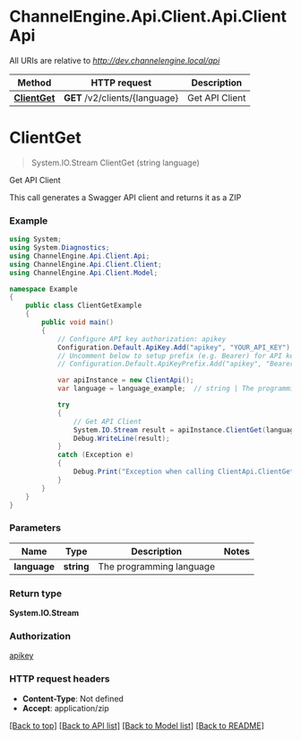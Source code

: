 # ChannelEngine.Api.Client.Api.ClientApi

All URIs are relative to *http://dev.channelengine.local/api*

Method | HTTP request | Description
------------- | ------------- | -------------
[**ClientGet**](ClientApi.md#clientget) | **GET** /v2/clients/{language} | Get API Client


<a name="clientget"></a>
# **ClientGet**
> System.IO.Stream ClientGet (string language)

Get API Client

This call generates a Swagger API client and returns it as a ZIP

### Example
```csharp
using System;
using System.Diagnostics;
using ChannelEngine.Api.Client.Api;
using ChannelEngine.Api.Client.Client;
using ChannelEngine.Api.Client.Model;

namespace Example
{
    public class ClientGetExample
    {
        public void main()
        {
            // Configure API key authorization: apikey
            Configuration.Default.ApiKey.Add("apikey", "YOUR_API_KEY");
            // Uncomment below to setup prefix (e.g. Bearer) for API key, if needed
            // Configuration.Default.ApiKeyPrefix.Add("apikey", "Bearer");

            var apiInstance = new ClientApi();
            var language = language_example;  // string | The programming language

            try
            {
                // Get API Client
                System.IO.Stream result = apiInstance.ClientGet(language);
                Debug.WriteLine(result);
            }
            catch (Exception e)
            {
                Debug.Print("Exception when calling ClientApi.ClientGet: " + e.Message );
            }
        }
    }
}
```

### Parameters

Name | Type | Description  | Notes
------------- | ------------- | ------------- | -------------
 **language** | **string**| The programming language | 

### Return type

**System.IO.Stream**

### Authorization

[apikey](../README.md#apikey)

### HTTP request headers

 - **Content-Type**: Not defined
 - **Accept**: application/zip

[[Back to top]](#) [[Back to API list]](../README.md#documentation-for-api-endpoints) [[Back to Model list]](../README.md#documentation-for-models) [[Back to README]](../README.md)


